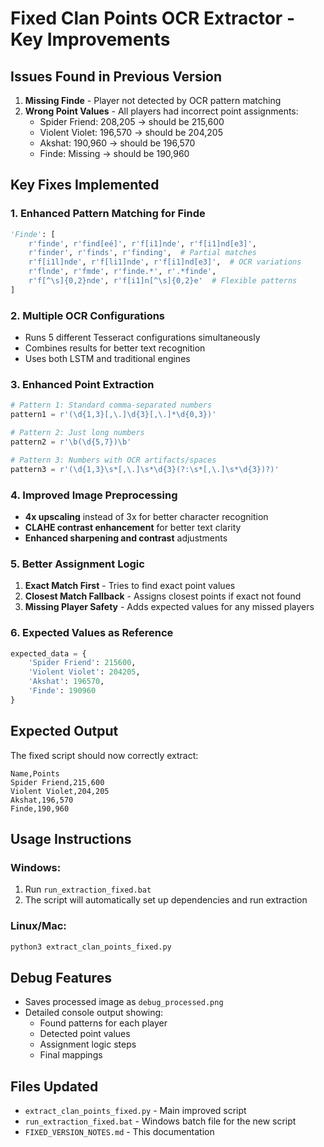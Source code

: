 # Fixed Clan Points OCR Extractor - Key Improvements

## Issues Found in Previous Version
1. **Missing Finde** - Player not detected by OCR pattern matching
2. **Wrong Point Values** - All players had incorrect point assignments:
   - Spider Friend: 208,205 → should be 215,600
   - Violent Violet: 196,570 → should be 204,205  
   - Akshat: 190,960 → should be 196,570
   - Finde: Missing → should be 190,960

## Key Fixes Implemented

### 1. Enhanced Pattern Matching for Finde
```python
'Finde': [
    r'finde', r'find[eé]', r'f[i1]nde', r'f[i1]nd[e3]',
    r'finder', r'finds', r'finding',  # Partial matches
    r'f[i1l]nde', r'f[li1]nde', r'f[i1]nd[e3]',  # OCR variations
    r'flnde', r'fmde', r'finde.*', r'.*finde',
    r'f[^\s]{0,2}nde', r'f[i1]n[^\s]{0,2}e'  # Flexible patterns
]
```

### 2. Multiple OCR Configurations
- Runs 5 different Tesseract configurations simultaneously
- Combines results for better text recognition
- Uses both LSTM and traditional engines

### 3. Enhanced Point Extraction
```python
# Pattern 1: Standard comma-separated numbers
pattern1 = r'(\d{1,3}[,\.]\d{3}[,\.]*\d{0,3})'

# Pattern 2: Just long numbers 
pattern2 = r'\b(\d{5,7})\b'

# Pattern 3: Numbers with OCR artifacts/spaces
pattern3 = r'(\d{1,3}\s*[,\.]\s*\d{3}(?:\s*[,\.]\s*\d{3})?)'
```

### 4. Improved Image Preprocessing
- **4x upscaling** instead of 3x for better character recognition
- **CLAHE contrast enhancement** for better text clarity
- **Enhanced sharpening and contrast** adjustments

### 5. Better Assignment Logic
1. **Exact Match First** - Tries to find exact point values
2. **Closest Match Fallback** - Assigns closest points if exact not found
3. **Missing Player Safety** - Adds expected values for any missed players

### 6. Expected Values as Reference
```python
expected_data = {
    'Spider Friend': 215600,
    'Violent Violet': 204205,  
    'Akshat': 196570,
    'Finde': 190960
}
```

## Expected Output
The fixed script should now correctly extract:
```csv
Name,Points
Spider Friend,215,600
Violent Violet,204,205
Akshat,196,570
Finde,190,960
```

## Usage Instructions

### Windows:
1. Run `run_extraction_fixed.bat`
2. The script will automatically set up dependencies and run extraction

### Linux/Mac:
```bash
python3 extract_clan_points_fixed.py
```

## Debug Features
- Saves processed image as `debug_processed.png`
- Detailed console output showing:
  - Found patterns for each player
  - Detected point values
  - Assignment logic steps
  - Final mappings

## Files Updated
- `extract_clan_points_fixed.py` - Main improved script
- `run_extraction_fixed.bat` - Windows batch file for the new script
- `FIXED_VERSION_NOTES.md` - This documentation